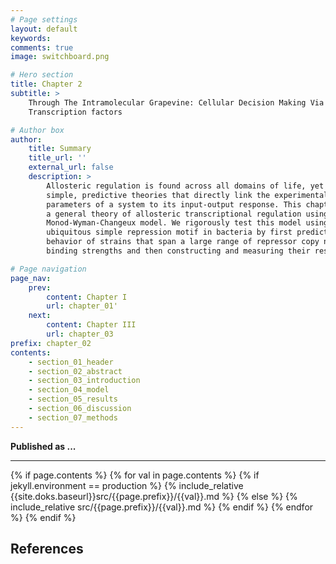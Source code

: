 ```yaml
---
# Page settings
layout: default
keywords:
comments: true
image: switchboard.png

# Hero section
title: Chapter 2
subtitle: >
    Through The Intramolecular Grapevine: Cellular Decision Making Via Allosteric
    Transcription factors

# Author box
author:
    title: Summary
    title_url: ''
    external_url: false
    description: >
        Allosteric regulation is found across all domains of life, yet we still lack
        simple, predictive theories that directly link the experimentally tunable
        parameters of a system to its input-output response. This chapter presents
        a general theory of allosteric transcriptional regulation using the
        Monod-Wyman-Changeux model. We rigorously test this model using the
        ubiquitous simple repression motif in bacteria by first predicting the
        behavior of strains that span a large range of repressor copy numbers and DNA
        binding strengths and then constructing and measuring their response.

# Page navigation
page_nav:
    prev:
        content: Chapter I
        url: chapter_01'
    next:
        content: Chapter III
        url: chapter_03
prefix: chapter_02
contents:
    - section_01_header
    - section_02_abstract
    - section_03_introduction
    - section_04_model   
    - section_05_results
    - section_06_discussion
    - section_07_methods
---
```


**Published as ...**
<hr/>
{% if page.contents %}
{% for val in page.contents %}
{% if jekyll.environment == production %}
{% include_relative {{site.doks.baseurl}}src/{{page.prefix}}/{{val}}.md %}
{% else %}
{% include_relative src/{{page.prefix}}/{{val}}.md %}
{% endif %}
{% endfor %}
{% endif %}

## References